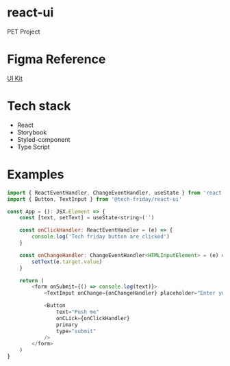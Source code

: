 # react-ui
PET Project


# Figma Reference
[UI Kit](https://www.figma.com/file/VomJrrnqFX4QgVPZOv2zpg)

# Tech stack
 - React
 - Storybook
 - Styled-component
 - Type Script
# Examples

```js
import { ReactEventHandler, ChangeEventHandler, useState } from 'react'
import { Button, TextInput } from '@tech-friday/react-ui'

const App = (): JSX.Element => {
    const [text, setText] = useState<string>('')

    const onClickHandler: ReactEventHandler = (e) => {
        console.log('Tech friday button are clicked')
    }

    const onChangeHandler: ChangeEventHandler<HTMLInputElement> = (e) => {
        setText(e.target.value)
    }

    return (
        <form onSubmit={() => console.log(text)}>
            <TextInput onChange={onChangeHandler} placeholder="Enter your text" />

            <Button 
                text="Push me"
                onCLick={onClickHandler}
                primary
                type="submit"
            />
        </form>
    )
}
```